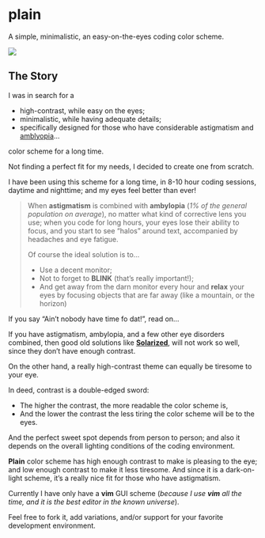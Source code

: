 plain
=====

A simple, minimalistic, an easy-on-the-eyes coding color scheme.

<img src="http://o2js.com/assets/plain.png">

## The Story

I was in search for a

* high-contrast, while easy on the eyes;
* minimalistic, while having adequate details;
* specifically designed for those who have considerable astigmatism and [amblyopia](http://en.wikipedia.org/wiki/Amblyopia)&hellip;

color scheme for a long time.

Not finding a perfect fit for my needs, I decided to create one from scratch.

I have been using this scheme for a long time, in 8-10 hour coding sessions, daytime and nighttime; and my eyes feel better than ever!

> When **astigmatism** is combined with **ambylopia** (*1% of the general population on average*), no matter what kind of corrective lens you use; when you code for long hours, your eyes lose their ability to focus, and you start to see “halos” around text, accompanied by headaches and eye fatigue.
>
> Of course the ideal solution is to&hellip;
>
> * Use a decent monitor;
> * Not to forget to **BLINK** (that’s really important!);
> * And get away from the darn monitor every hour and **relax** your eyes by focusing objects that are far away (like a mountain, or the horizon)

If you say “Ain’t nobody have time fo dat!”, read on&hellip;

If you have astigmatism, ambylopia, and a few other eye disorders combined, then good old solutions like **[Solarized](http://ethanschoonover.com/solarized)**, will not work so well, since they don’t have enough contrast.

On the other hand, a really high-contrast theme can equally be tiresome to your eye.

In deed, contrast is a double-edged sword:

* The higher the contrast, the more readable the color scheme is,
* And the lower the contrast the less tiring the color scheme will be to the eyes.

And the perfect sweet spot depends from person to person; and also it depends on the overall lighting conditions of the coding environment.

**Plain** color scheme has high enough contrast to make is pleasing to the eye; and low enough contrast to make it less tiresome. And since it is a dark-on-light scheme, it’s a really nice fit for those who have astigmatism.

Currently I have only have a **vim** GUI scheme (*because I use **vim** all the time, and it is the best editor in the known universe*).

Feel free to fork it, add variations, and/or support for your favorite development environment.
